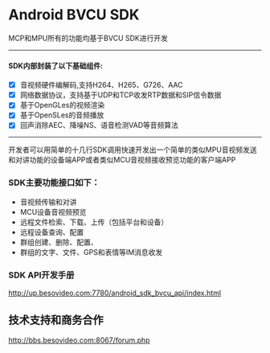 # Android BVCU SDK
MCP和MPU所有的功能均基于BVCU SDK进行开发   
***  
#### SDK内部封装了以下基础组件:
- [x] 音视频硬件编解码,支持H264、H265、G726、AAC
- [x] 网络数据协议，支持基于UDP和TCP收发RTP数据和SIP信令数据
- [x] 基于OpenGLes的视频渲染
- [x] 基于OpenSLes的音频播放
- [x] 回声消除AEC、降噪NS、语音检测VAD等音频算法  
***   

开发者可以用简单的十几行SDK调用快速开发出一个简单的类似MPU音视频发送和对讲功能的设备端APP或者类似MCU音视频接收预览功能的客户端APP   

### SDK主要功能接口如下：
- 音视频传输和对讲 
- MCU设备音视频预览 
- 远程文件检索、下载、上传（包括平台和设备） 
- 远程设备查询、配置 
- 群组创建、删除、配置、 
- 群组的文字、文件、GPS和表情等IM消息收发   

### SDK API开发手册
http://up.besovideo.com:7780/android_sdk_bvcu_api/index.html   
   



## 技术支持和商务合作
http://bbs.besovideo.com:8067/forum.php
